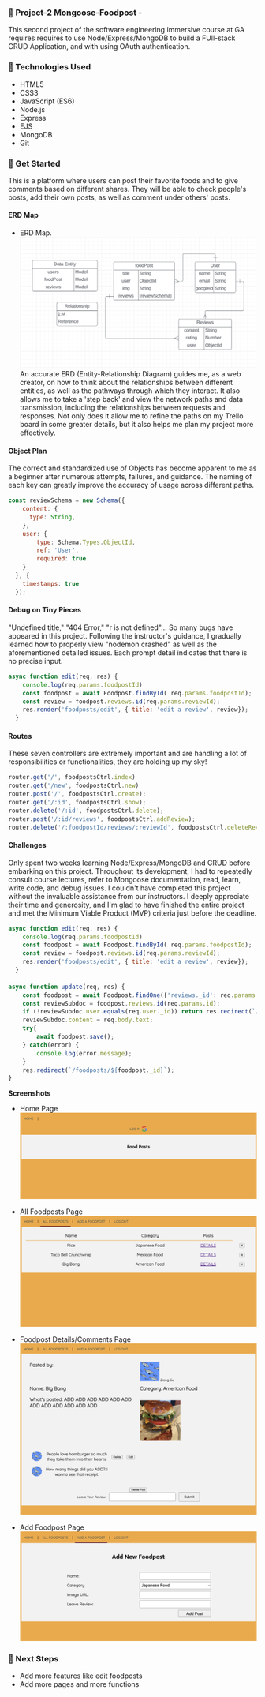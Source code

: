 ### 🚩 Project-2 Mongoose-Foodpost -  ###
This second project of the software engineering immersive course at GA requires requires to use Node/Express/MongoDB to build a FUll-stack CRUD Application, and with using OAuth authentication. 

### 📝 Technologies Used ###
* HTML5
* CSS3
* JavaScript (ES6)
* Node.js
* Express
* EJS
* MongoDB
* Git

### 🌊 Get Started ###
This is a platform where users can post their favorite foods and to give comments based on different shares. They will be able to check people's posts, add their own posts, as well as comment under others' posts. 

#### ERD Map ####
- ERD Map.
<img src="./public/images/ERD.png"></img>
An accurate ERD (Entity-Relationship Diagram) guides me, as a web creator, on how to think about the relationships between different entities, as well as the pathways through which they interact. It also allows me to take a 'step back' and view the network paths and data transmission, including the relationships between requests and responses. Not only does it allow me to refine the paths on my Trello board in some greater details, but it also helps me plan my project more effectively.

#### Object Plan ####
The correct and standardized use of Objects has become apparent to me as a beginner after numerous attempts, failures, and guidance. The naming of each key can greatly improve the accuracy of usage across different paths.
```js
const reviewSchema = new Schema({
    content: {
      type: String,
    },
    user: {
        type: Schema.Types.ObjectId,
        ref: 'User',
        required: true
    }
  }, {
    timestamps: true
  });
```
#### Debug on Tiny Pieces ####
"Undefined title," "404 Error," "r is not defined"... So many bugs have appeared in this project. Following the instructor's guidance, I gradually learned how to properly view "nodemon crashed" as well as the aforementioned detailed issues. Each prompt detail indicates that there is no precise input.
```js
async function edit(req, res) {
    console.log(req.params.foodpostId)
    const foodpost = await Foodpost.findById( req.params.foodpostId);
    const review = foodpost.reviews.id(req.params.reviewId);
    res.render('foodposts/edit', { title: 'edit a review', review});
  }
```

#### Routes ####
These seven controllers are extremely important and are handling a lot of responsibilities or functionalities, they are holding up my sky!
```js
router.get('/', foodpostsCtrl.index)
router.get('/new', foodpostsCtrl.new)
router.post('/', foodpostsCtrl.create);
router.get('/:id', foodpostsCtrl.show);
router.delete('/:id', foodpostsCtrl.delete);
router.post('/:id/reviews', foodpostsCtrl.addReview);
router.delete('/:foodpostId/reviews/:reviewId', foodpostsCtrl.deleteReview);
```
#### Challenges ####
Only spent two weeks learning Node/Express/MongoDB and CRUD before embarking on this project. Throughout its development, I had to repeatedly consult course lectures, refer to Mongoose documentation, read, learn, write code, and debug issues. I couldn't have completed this project without the invaluable assistance from our instructors. I deeply appreciate their time and generosity, and I'm glad to have finished the entire project and met the Minimum Viable Product (MVP) criteria just before the deadline.
```js
async function edit(req, res) {
    console.log(req.params.foodpostId)
    const foodpost = await Foodpost.findById( req.params.foodpostId);
    const review = foodpost.reviews.id(req.params.reviewId);
    res.render('foodposts/edit', { title: 'edit a review', review});
  }
  
async function update(req, res) {
    const foodpost = await Foodpost.findOne({'reviews._id': req.params.id});
    const reviewSubdoc = foodpost.reviews.id(req.params.id);
    if (!reviewSubdoc.user.equals(req.user._id)) return res.redirect(`/foodposts/${foodpost._id}`);
    reviewSubdoc.content = req.body.text;
    try{
        await foodpost.save();
    } catch(error) {
        console.log(error.message);
    }
    res.redirect(`/foodposts/${foodpost._id}`);
}
```

**Screenshots**
- Home Page
<img src="./public/images/home.png"></img>

- All Foodposts Page
<img src="./public/images/allfoodposts.png"></img>

- Foodpost Details/Comments Page
<img src="./public/images/details.png"></img>

- Add Foodpost Page
<img src="./public/images/addfoodpost.png"></img>

### 🤔 Next Steps ###
- Add more features like edit foodposts
- Add more pages and more functions